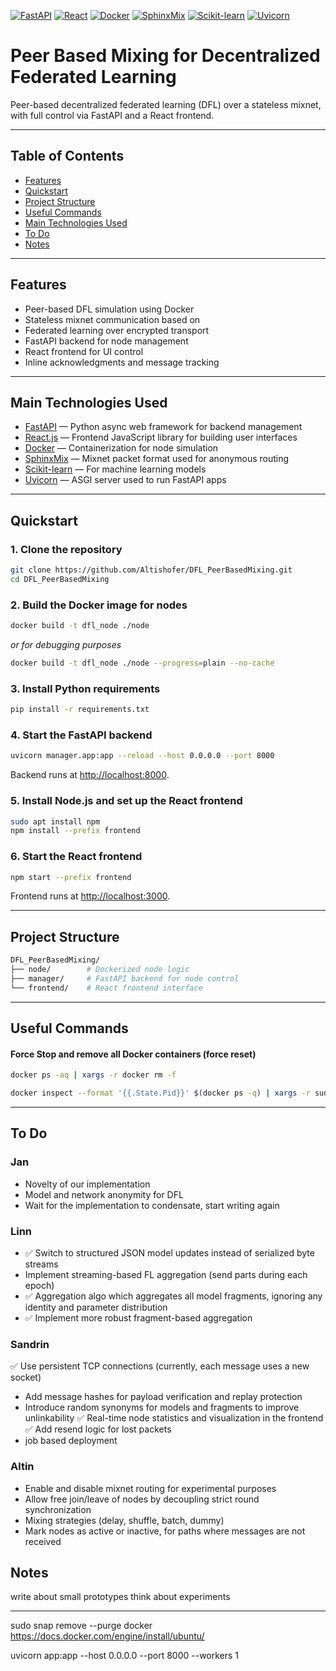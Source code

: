 [![FastAPI](https://img.shields.io/badge/FastAPI-005571?logo=fastapi&logoColor=white)](https://fastapi.tiangolo.com/)
[![React](https://img.shields.io/badge/React-20232A?logo=react&logoColor=61DAFB)](https://react.dev/)
[![Docker](https://img.shields.io/badge/Docker-2496ED?logo=docker&logoColor=white)](https://www.docker.com/)
[![SphinxMix](https://img.shields.io/badge/SphinxMix-6E4C1E?logo=tor&logoColor=white)](https://github.com/Katzenpost/sphinxmix)
[![Scikit-learn](https://img.shields.io/badge/Scikit--Learn-F7931E?logo=scikit-learn&logoColor=white)](https://scikit-learn.org/)
[![Uvicorn](https://img.shields.io/badge/Uvicorn-0A0A0A?logo=python&logoColor=white)](https://www.uvicorn.org/)


# Peer Based Mixing for Decentralized Federated Learning

Peer-based decentralized federated learning (DFL) over a stateless mixnet, with full control via FastAPI and a React frontend.

---

## Table of Contents

- [Features](#features)
- [Quickstart](#quickstart)
- [Project Structure](#project-structure)
- [Useful Commands](#useful-commands)
- [Main Technologies Used](#main-technologies-used)
- [To Do](#to-do)
- [Notes](#notes)

---

## Features

- Peer-based DFL simulation using Docker
- Stateless mixnet communication based on
- Federated learning over encrypted transport
- FastAPI backend for node management 
- React frontend for UI control
- Inline acknowledgments and message tracking

---

## Main Technologies Used

- [FastAPI](https://fastapi.tiangolo.com/) — Python async web framework for backend management
- [React.js](https://react.dev/) — Frontend JavaScript library for building user interfaces
- [Docker](https://www.docker.com/) — Containerization for node simulation
- [SphinxMix](https://sphinxmix.readthedocs.io/en/latest/) — Mixnet packet format used for anonymous routing
- [Scikit-learn](https://scikit-learn.org/) — For machine learning models
- [Uvicorn](https://www.uvicorn.org/) — ASGI server used to run FastAPI apps

---

## Quickstart

### 1. Clone the repository

```bash
git clone https://github.com/Altishofer/DFL_PeerBasedMixing.git
cd DFL_PeerBasedMixing
```

### 2. Build the Docker image for nodes

```bash
docker build -t dfl_node ./node
```

*or for debugging purposes*

```bash
docker build -t dfl_node ./node --progress=plain --no-cache
```

### 3. Install Python requirements

```bash
pip install -r requirements.txt
```

### 4. Start the FastAPI backend

```bash
uvicorn manager.app:app --reload --host 0.0.0.0 --port 8000
```

Backend runs at [http://localhost:8000](http://localhost:8000).

### 5. Install Node.js and set up the React frontend

```bash
sudo apt install npm
npm install --prefix frontend
```

### 6. Start the React frontend

```bash
npm start --prefix frontend
```

Frontend runs at [http://localhost:3000](http://localhost:3000).

---

## Project Structure

```bash
DFL_PeerBasedMixing/
├── node/        # Dockerized node logic
├── manager/     # FastAPI backend for node control
└── frontend/    # React frontend interface
```

---

## Useful Commands

#### Force Stop and remove all Docker containers (force reset)

```bash
docker ps -aq | xargs -r docker rm -f
```

```bash
docker inspect --format '{{.State.Pid}}' $(docker ps -q) | xargs -r sudo kill -9
```


---

## To Do

### Jan
- Novelty of our implementation
- Model and network anonymity for DFL
- Wait for the implementation to condensate, start writing again

### Linn
- ✅ Switch to structured JSON model updates instead of serialized byte streams
- Implement streaming-based FL aggregation (send parts during each epoch)
- ✅ Aggregation algo which aggregates all model fragments, ignoring any identity and parameter distribution
- ✅ Implement more robust fragment-based aggregation

### Sandrin
✅ Use persistent TCP connections (currently, each message uses a new socket)
- Add message hashes for payload verification and replay protection
- Introduce random synonyms for models and fragments to improve unlinkability
✅ Real-time node statistics and visualization in the frontend
✅ Add resend logic for lost packets
- job based deployment


### Altin
- Enable and disable mixnet routing for experimental purposes
- Allow free join/leave of nodes by decoupling strict round synchronization
- Mixing strategies (delay, shuffle, batch, dummy)
- Mark nodes as active or inactive, for paths where messages are not received


## Notes
write about small prototypes
think about experiments



---

sudo snap remove --purge docker
https://docs.docker.com/engine/install/ubuntu/

uvicorn app:app  --host 0.0.0.0 --port 8000 --workers 1
